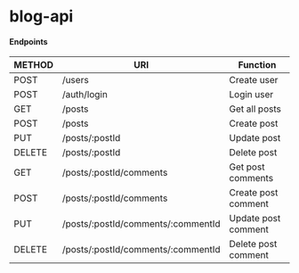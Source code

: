 # blog-api

#### Endpoints

| METHOD | URI                                | Function            |
| ------ | ---------------------------------- | ------------------- |
| POST   | /users                             | Create user         |
| POST   | /auth/login                        | Login user          |
| GET    | /posts                             | Get all posts       |
| POST   | /posts                             | Create post         |
| PUT    | /posts/:postId                     | Update post         |
| DELETE | /posts/:postId                     | Delete post         |
| GET    | /posts/:postId/comments            | Get post comments   |
| POST   | /posts/:postId/comments            | Create post comment |
| PUT    | /posts/:postId/comments/:commentId | Update post comment |
| DELETE | /posts/:postId/comments/:commentId | Delete post comment |
